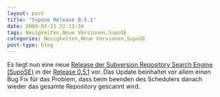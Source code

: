 ```yaml
---
layout: post
title: "Supose Release 0.5.1"
date: 2009-02-21 22:13:34
tags: Neuigkeiten,Neue Versionen,SupoSE
categories: Neuigkeiten,Neue Versionen,SupoSE
post-type: blog
---
```

Es liegt nun eine neue <a href="http://www.supose.org/projects/show/supose">Release der Subversion Repository Search Engine (SupoSE)</a> in der <a href="http://www.supose.org/versions/show/18">Release 0.5.1</a> vor.
Das Update beinhaltet vor allem einen Bug Fix für das Problem, dass beim beenden des Schedulers danach wieder das gesamte Repository gescannt wird.

